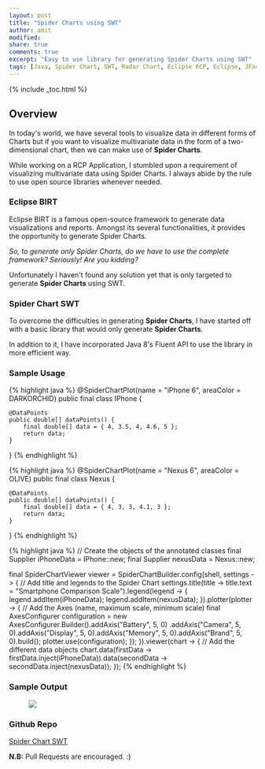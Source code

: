 ```yaml
---
layout: post
title: "Spider Charts using SWT"
author: amit
modified:
share: true
comments: true
excerpt: "Easy to use library for generating Spider Charts using SWT"
tags: [Java, Spider Chart, SWT, Radar Chart, Eclipse RCP, Eclipse, JFace]
---
```


{% include _toc.html %}

## Overview

In today's world, we have several tools to visualize data in different forms of Charts but if you want to visualize multivariate data in the form of a two-dimensional chart, then we can make use of **Spider Charts**.

While working on a RCP Application, I stumbled upon a requirement of visualizing multivariate data using Spider Charts. I always abide by the rule to use open source libraries whenever needed.

### Eclipse BIRT

Eclipse BIRT is a famous open-source framework to generate data visualizations and reports. Amongst its several functionalities, it provides the opportunity to generate Spider Charts.

*So, to generate only Spider Charts, do we have to use the complete framework? Seriously! Are you kidding?*

Unfortunately I haven't found any solution yet that is only targeted to generate **Spider Charts** using SWT.

### Spider Chart SWT

To overcome the difficulties in generating **Spider Charts**, I have started off with a basic library that would only generate **Spider Charts**.

In addition to it, I have incorporated Java 8's Fluent API to use the library in more efficient way.

### Sample Usage

{% highlight java %}
@SpiderChartPlot(name = "iPhone 6", areaColor = DARKORCHID)
public final class IPhone {

	@DataPoints
	public double[] dataPoints() {
		final double[] data = { 4, 3.5, 4, 4.6, 5 };
		return data;
	}

}
{% endhighlight %}

{% highlight java %}
@SpiderChartPlot(name = "Nexus 6", areaColor = OLIVE)
public final class Nexus {

	@DataPoints
	public double[] dataPoints() {
		final double[] data = { 4, 3, 3, 4.1, 3 };
		return data;
	}

}
{% endhighlight %}

{% highlight java %}
// Create the objects of the annotated classes
final Supplier<Object> iPhoneData = IPhone::new;
final Supplier<Object> nexusData = Nexus::new;

final SpiderChartViewer viewer = SpiderChartBuilder.config(shell, settings -> {
    // Add title and legends to the Spider Chart
    settings.title(title -> title.text = "Smartphone Comparison Scale").legend(legend -> {
        legend.addItem(iPhoneData);
        legend.addItem(nexusData);
    }).plotter(plotter -> {
        // Add the Axes (name, maximum scale, minimum scale)
        final AxesConfigurer configuration = new AxesConfigurer.Builder().addAxis("Battery", 5, 0)
                .addAxis("Camera", 5, 0).addAxis("Display", 5, 0).addAxis("Memory", 5, 0).addAxis("Brand", 5, 0).build();
        plotter.use(configuration);
    });
}).viewer(chart -> {
    // Add the different data objects
    chart.data(firstData -> firstData.inject(iPhoneData)).data(secondData -> secondData.inject(nexusData));
});
{% endhighlight %}

### Sample Output

<figure>
	<img src="http://s10.postimg.org/h5j8mqb61/Screen_Shot_2016_02_07_at_12_19_09_AM.png">
</figure>

### Github Repo

<a markdown="0" href="https://github.com/amitjoy/Spider-Chart-SWT.git" class="btn" target="_blank">Spider Chart SWT</a>

**N.B:** Pull Requests are encouraged. :)
